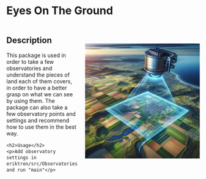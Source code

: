# Eyes On The Ground

<div style="display: flex; align-items: center; justify-content: space-between;">
  <div>
    <h2>Description</h2>
    <p>This package is used in order to take a few observatories and understand the pieces of land each of them covers, in order to have a better grasp on what we can see by using them.
    The package can also take a few observatory points and settings and recommend how to use them in the best way.</p>

    <h2>Usage</h2>
    <p>Add observatory settings in eriktron/src/Observatories and run "main"</p>
  </div>
  <img src="/build/Eriktron_image.png" alt="Image of a camera scanning a piece of land" style="width: 300px; margin-left: 20px;">
</div>